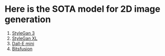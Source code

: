 # Here is the SOTA model for 2D image generation
1. [StyleGan 3](https://github.com/Locutusborg/AR2IL/blob/main/SOTA%20models/2D%20models/Image%20generation/StyleGan%203.md)
2. [StyleGan XL](https://github.com/Locutusborg/AR2IL/blob/main/SOTA%20models/2D%20models/Image%20generation/StyleGan%20XL.md)
3. [Dall-E mini](https://github.com/Locutusborg/AR2IL/blob/main/SOTA%20models/2D%20models/Image%20generation/Dall-E%20mini.md)
4. [Bitsfusion](https://github.com/Locutusborg/AR2IL/blob/main/SOTA%20models/2D%20models/Image%20generation/Bitsfusion.md)
